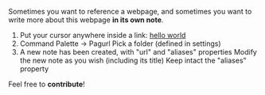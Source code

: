 Sometimes you want to reference a webpage, and sometimes you want to write more about this webpage **in its own note**.

1. Put your cursor anywhere inside a link: [hello world](https://hello-world.com)
2. Command Palette -> Pagurl
   Pick a folder (defined in settings)
3. A new note has been created, with "url" and "aliases" properties
   Modify the new note as you wish (including its title)
   Keep intact the "aliases" property

Feel free to **contribute**!